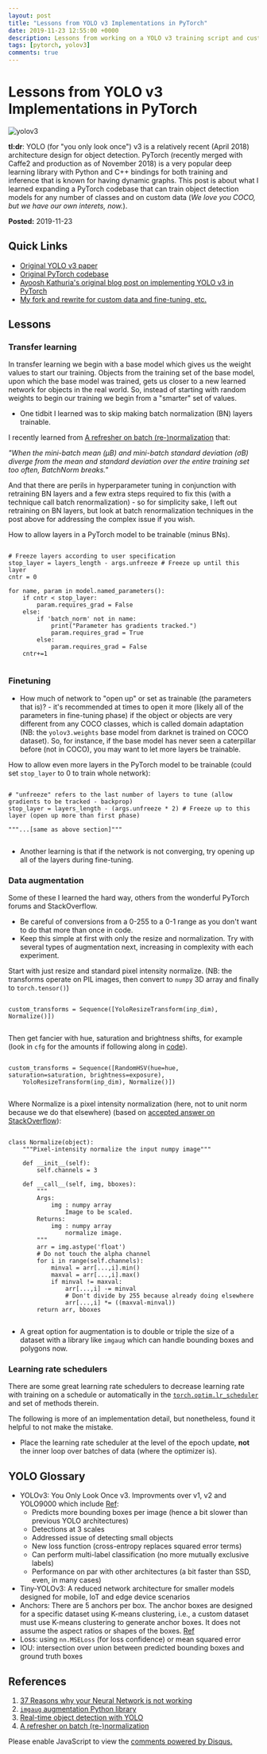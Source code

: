 ```yaml
---
layout: post
title: "Lessons from YOLO v3 Implementations in PyTorch"
date: 2019-11-23 12:55:00 +0000
description: Lessons from working on a YOLO v3 training script and custom data loader in PyTorch
tags: [pytorch, yolov3]
comments: true
---
```


# Lessons from YOLO v3 Implementations in PyTorch

![yolov3](img/pl14_out.jpg)
<br>

**tl:dr**:  YOLO (for "you only look once") v3 is a relatively recent (April 2018) architecture design for object detection.  PyTorch (recently merged with Caffe2 and production as of November 2018) is a very popular deep learning library with Python and C++ bindings for both training and inference that is known for having dynamic graphs.  This post is about what I learned expanding a PyTorch codebase that can train object detection models for any number of classes and on custom data (_We love you COCO, but we have our own interets, now._).

**Posted:**  2019-11-23

## Quick Links

- <a href="https://arxiv.org/pdf/1804.02767.pdf" target="_blank">Original YOLO v3 paper</a>
- <a href="https://github.com/ayooshkathuria/pytorch-yolo-v3" target="_blank">Original PyTorch codebase</a>
- <a href="https://blog.paperspace.com/how-to-implement-a-yolo-object-detector-in-pytorch/" target="_blank">Ayoosh Kathuria's original blog post on implementing YOLO v3 in PyTorch</a>
- <a href="https://github.com/michhar/pytorch-yolo-v3-custom" target="_blank">My fork and rewrite for custom data and fine-tuning, etc.</a>

## Lessons

### Transfer learning

In transfer learning we begin with a base model which gives us the weight values to start our training.  Objects from the training set of the base model, upon which the base model was trained, gets us closer to a new learned network for objects in the real world.  So, instead of starting with random weights to begin our training we begin from a "smarter" set of values.

- One tidbit I learned was to skip making batch normalization (BN) layers trainable.

I recently learned from <a href="https://medium.com/luminovo/a-refresher-on-batch-re-normalization-5e0a1e902960" target="_blank">A refresher on batch (re-)normalization</a> that:

_"When the mini-batch mean (µB) and mini-batch standard deviation (σB) diverge from the mean and standard deviation over the entire training set too often, BatchNorm breaks."_

And that there are perils in hyperparameter tuning in conjunction with retraining BN layers and a few extra steps required to fix this (with a technique call batch renormalization) - so for simplicity sake, I left out retraining on BN layers, but look at batch renormalization techniques in the post above for addressing the complex issue if you wish.

How to allow layers in a PyTorch model to be trainable (minus BNs).

<pre>
<code class="language-python">
# Freeze layers according to user specification
stop_layer = layers_length - args.unfreeze # Freeze up until this layer
cntr = 0

for name, param in model.named_parameters():
    if cntr < stop_layer:
        param.requires_grad = False
    else:
        if 'batch_norm' not in name:
            print("Parameter has gradients tracked.")
            param.requires_grad = True
        else:
            param.requires_grad = False
    cntr+=1
    </code>
</pre>

### Finetuning

- How much of network to "open up" or set as trainable (the parameters that is)? - it's recommended at times to open it more (likely all of the parameters in fine-tuning phase) if the object or objects are very different from any COCO classes, which is called domain adaptation (NB:  the `yolov3.weights` base model from darknet is trained on COCO dataset).  So, for instance, if the base model has never seen a caterpillar before (not in COCO), you may want to let more layers be trainable.

How to allow even more layers in the PyTorch model to be trainable (could set `stop_layer` to 0 to train whole network):

<pre>
<code class="language-python">
# "unfreeze" refers to the last number of layers to tune (allow gradients to be tracked - backprop)
stop_layer = layers_length - (args.unfreeze * 2) # Freeze up to this layer (open up more than first phase)

"""...[same as above section]"""
    </code>
</pre>

- Another learning is that if the network is not converging, try opening up all of the layers during fine-tuning.

### Data augmentation

Some of these I learned the hard way, others from the wonderful PyTorch forums and StackOverflow.

- Be careful of conversions from a 0-255 to a 0-1 range as you don't want to do that more than once in code.
- Keep this simple at first with only the resize and normalization.  Try with several types of augmentation next, increasing in complexity with each experiment.

Start with just resize and standard pixel intensity normalize.  (NB:  the transforms operate on PIL images, then convert to `numpy` 3D array and finally to `torch.tensor()`)

<pre>
<code class="language-python">
custom_transforms = Sequence([YoloResizeTransform(inp_dim), Normalize()])
    </code>
</pre>

Then get fancier with hue, saturation and brightness shifts, for example (look in `cfg` for the amounts if following along in <a href="https://github.com/michhar/pytorch-yolo-v3-custom" target="_blank">code</a>).

<pre>
<code class="language-python">
custom_transforms = Sequence([RandomHSV(hue=hue, saturation=saturation, brightness=exposure), 
    YoloResizeTransform(inp_dim), Normalize()])
    </code>
</pre>

Where Normalize is a pixel intensity normalization (here, not to unit norm because we do that elsewhere) (based on <a href="https://stackoverflow.com/questions/7422204/intensity-normalization-of-image-using-pythonpil-speed-issues" target="_blank">accepted answer on StackOverflow</a>):

<pre>
<code class="language-python">
class Normalize(object):
    """Pixel-intensity normalize the input numpy image"""

    def __init__(self):
        self.channels = 3

    def __call__(self, img, bboxes):
        """
        Args:
            img : numpy array
                Image to be scaled.
        Returns:
            img : numpy array
                normalize image.
        """
        arr = img.astype('float')
        # Do not touch the alpha channel
        for i in range(self.channels):
            minval = arr[...,i].min()
            maxval = arr[...,i].max()
            if minval != maxval:
                arr[...,i] -= minval
                # Don't divide by 255 because already doing elsewhere
                arr[...,i] *= ((maxval-minval))
        return arr, bboxes
    </code>
</pre>

- A great option for augmentation is to double or triple the size of a dataset with a library like `imgaug` which can handle bounding boxes and polygons now.

### Learning rate schedulers

There are some great learning rate schedulers to decrease learning rate with training on a schedule or automatically in the <a href="https://pytorch.org/docs/stable/optim.html#how-to-adjust-learning-rate">`torch.optim.lr_scheduler`</a> and set of methods therein.

The following is more of an implementation detail, but nonetheless, found it helpful to not make the mistake.

- Place the learning rate scheduler at the level of the epoch update, **not** the inner loop over batches of data (where the optimizer is).


## YOLO Glossary

- YOLOv3:  You Only Look Once v3.  Improvments over v1, v2 and YOLO9000 which include [Ref](https://towardsdatascience.com/yolo-v3-object-detection-53fb7d3bfe6b):
    - Predicts more bounding boxes per image (hence a bit slower than previous YOLO architectures)
    - Detections at 3 scales
    - Addressed issue of detecting small objects
    - New loss function (cross-entropy replaces squared error terms)
    - Can perform multi-label classification (no more mutually exclusive labels)
    - Performance on par with other architectures (a bit faster than SSD, even, in many cases)
- Tiny-YOLOv3:  A reduced network architecture for smaller models designed for mobile, IoT and edge device scenarios
- Anchors:  There are 5 anchors per box.  The anchor boxes are designed for a specific dataset using K-means clustering, i.e., a custom dataset must use K-means clustering to generate anchor boxes.  It does not assume the aspect ratios or shapes of the boxes. [Ref](https://medium.com/@vivek.yadav/part-1-generating-anchor-boxes-for-yolo-like-network-for-vehicle-detection-using-kitti-dataset-b2fe033e5807)
- Loss:  using `nn.MSELoss` (for loss confidence) or mean squared error
- IOU:  intersection over union between predicted bounding boxes and ground truth boxes

## References

1.  <a href="https://blog.slavv.com/37-reasons-why-your-neural-network-is-not-working-4020854bd607" target="_blank">37 Reasons why your Neural Network is not working</a>
2. <a href="https://github.com/aleju/imgaug" target="_blank">`imgaug` augmentation Python library</a>
3.  <a href="https://machinethink.net/blog/object-detection-with-yolo/" target="_blank">Real-time object detection with YOLO</a>
4.  <a href="https://medium.com/luminovo/a-refresher-on-batch-re-normalization-5e0a1e902960" target="_blank">A refresher on batch (re-)normalization</a>


<div id="disqus_thread"></div>
<script>
    /**
     *  RECOMMENDED CONFIGURATION VARIABLES: EDIT AND UNCOMMENT THE SECTION BELOW TO INSERT DYNAMIC VALUES FROM YOUR PLATFORM OR CMS.
     *  LEARN WHY DEFINING THESE VARIABLES IS IMPORTANT: https://disqus.com/admin/universalcode/#configuration-variables
     */
    
    var disqus_config = function () {
        this.page.url = 'https://michhar.github.io/learning-from-learning-yolov3/';  // Replace PAGE_URL with your page's canonical URL variable
        this.page.identifier = 'happycat3'; // Replace PAGE_IDENTIFIER with your page's unique identifier variable
    };
    
    (function() {  // DON'T EDIT BELOW THIS LINE
        var d = document, s = d.createElement('script');
        
        s.src = 'https://michhar.disqus.com/embed.js';
        
        s.setAttribute('data-timestamp', +new Date());
        (d.head || d.body).appendChild(s);
    })();
</script>
<noscript>Please enable JavaScript to view the <a href="https://disqus.com/?ref_noscript" rel="nofollow">comments powered by Disqus.</a></noscript>